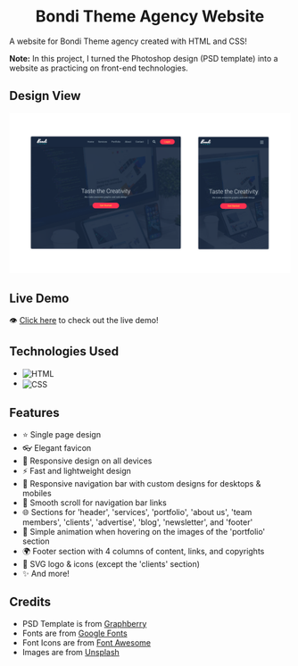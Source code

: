 <h1 align='center'>Bondi Theme Agency Website</h1>

A website for Bondi Theme agency created with HTML and CSS!

**Note:** In this project, I turned the Photoshop design (PSD template) into a website as practicing on front-end technologies.

## Design View
![design-view](./Images/design-view.png)

## Live Demo
👁 [Click here](https://mohammadjarabah.github.io/bondi-theme-agency-website) to check out the live demo!

## Technologies Used
* <img src='https://img.shields.io/badge/HTML5-E34F26?style=for-the-badge&logo=html5&logoColor=white' alt='HTML' valign='middle'>
* <img src='https://img.shields.io/badge/CSS3-1572B6?style=for-the-badge&logo=css3&logoColor=white' alt='CSS' valign='middle'>

## Features
* ⭐ Single page design
* 👓 Elegant favicon
* 🤖 Responsive design on all devices
* ⚡ Fast and lightweight design
* 🍫 Responsive navigation bar with custom designs for desktops & mobiles
* 🌱 Smooth scroll for navigation bar links
* 🌐 Sections for 'header', 'services', 'portfolio', 'about us', 'team members', 'clients', 'advertise', 'blog', 'newsletter', and 'footer'
* 🌠 Simple animation when hovering on the images of the 'portfolio' section
* 🌍 Footer section with 4 columns of content, links, and copyrights
* 🎨 SVG logo & icons (except the 'clients' section)
* ✨ And more!

## Credits
* PSD Template is from [Graphberry](https://www.graphberry.com)
* Fonts are from [Google Fonts](https://fonts.google.com)
* Font Icons are from [Font Awesome](https://fontawesome.com)
* Images are from [Unsplash](https://unsplash.com)

